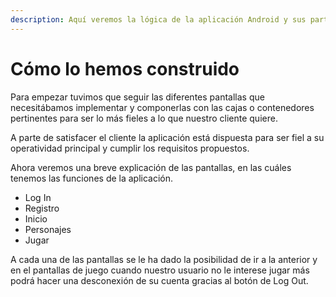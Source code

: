 ```yaml
---
description: Aquí veremos la lógica de la aplicación Android y sus partes más señaladas
---
```


# Cómo lo hemos construido

Para empezar tuvimos que seguir las diferentes pantallas que necesitábamos implementar y componerlas con las cajas o contenedores pertinentes para ser lo más fieles a lo que nuestro cliente quiere.

A parte de satisfacer el cliente la aplicación está dispuesta para ser fiel a su operatividad principal y cumplir los requisitos propuestos.

Ahora veremos una breve explicación de las pantallas, en las cuáles tenemos las funciones de la aplicación.

* Log In&#x20;
* Registro
* Inicio
* Personajes
* Jugar

A cada una de las pantallas se le ha dado la posibilidad de ir a la anterior y en el pantallas de juego cuando nuestro usuario no le interese jugar más podrá hacer una desconexión de su cuenta gracias al botón de Log Out.
